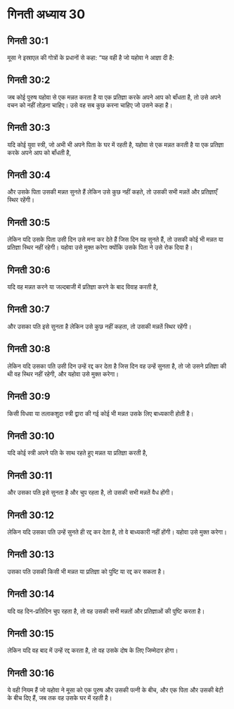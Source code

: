# गिनती अध्याय 30

## गिनती 30:1
मूसा ने इस्राएल की गोत्रों के प्रधानों से कहा: “यह वही है जो यहोवा ने आज्ञा दी है:

## गिनती 30:2
जब कोई पुरुष यहोवा से एक मन्नत करता है या एक प्रतिज्ञा करके अपने आप को बाँधता है, तो उसे अपने वचन को नहीं तोड़ना चाहिए। उसे वह सब कुछ करना चाहिए जो उसने कहा है।

## गिनती 30:3
यदि कोई युवा स्त्री, जो अभी भी अपने पिता के घर में रहती है, यहोवा से एक मन्नत करती है या एक प्रतिज्ञा करके अपने आप को बाँधती है,

## गिनती 30:4
और उसके पिता उसकी मन्नत सुनते हैं लेकिन उसे कुछ नहीं कहते, तो उसकी सभी मन्नतें और प्रतिज्ञाएँ स्थिर रहेंगी।

## गिनती 30:5
लेकिन यदि उसके पिता उसी दिन उसे मना कर देते हैं जिस दिन वह सुनते हैं, तो उसकी कोई भी मन्नत या प्रतिज्ञा स्थिर नहीं रहेगी। यहोवा उसे मुक्त करेगा क्योंकि उसके पिता ने उसे रोक दिया है।

## गिनती 30:6
यदि वह मन्नत करने या जल्दबाजी में प्रतिज्ञा करने के बाद विवाह करती है,

## गिनती 30:7
और उसका पति इसे सुनता है लेकिन उसे कुछ नहीं कहता, तो उसकी मन्नतें स्थिर रहेंगी।

## गिनती 30:8
लेकिन यदि उसका पति उसी दिन उन्हें रद्द कर देता है जिस दिन वह उन्हें सुनता है, तो जो उसने प्रतिज्ञा की थी वह स्थिर नहीं रहेगी, और यहोवा उसे मुक्त करेगा।

## गिनती 30:9
किसी विधवा या तलाकशुदा स्त्री द्वारा की गई कोई भी मन्नत उसके लिए बाध्यकारी होती है।

## गिनती 30:10
यदि कोई स्त्री अपने पति के साथ रहते हुए मन्नत या प्रतिज्ञा करती है,

## गिनती 30:11
और उसका पति इसे सुनता है और चुप रहता है, तो उसकी सभी मन्नतें वैध होंगी।

## गिनती 30:12
लेकिन यदि उसका पति उन्हें सुनते ही रद्द कर देता है, तो वे बाध्यकारी नहीं होंगी। यहोवा उसे मुक्त करेगा।

## गिनती 30:13
उसका पति उसकी किसी भी मन्नत या प्रतिज्ञा को पुष्टि या रद्द कर सकता है।

## गिनती 30:14
यदि वह दिन-प्रतिदिन चुप रहता है, तो वह उसकी सभी मन्नतों और प्रतिज्ञाओं की पुष्टि करता है।

## गिनती 30:15
लेकिन यदि वह बाद में उन्हें रद्द करता है, तो वह उसके दोष के लिए जिम्मेदार होगा।

## गिनती 30:16
ये वही नियम हैं जो यहोवा ने मूसा को एक पुरुष और उसकी पत्नी के बीच, और एक पिता और उसकी बेटी के बीच दिए हैं, जब तक वह उसके घर में रहती है।
